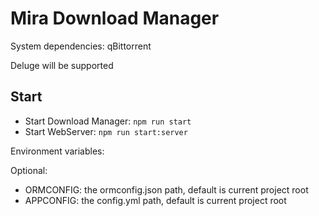 # Mira Download Manager

System dependencies: qBittorrent

Deluge will be supported

## Start
- Start Download Manager: `npm run start`
- Start WebServer: `npm run start:server`

Environment variables:

Optional:
- ORMCONFIG: the ormconfig.json path, default is current project root
- APPCONFIG: the config.yml path, default is current project root